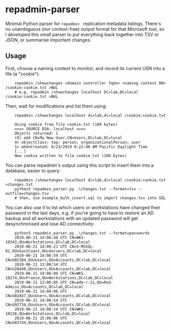 # repadmin-parser

Minimal Python parser for `repadmin ` replication metadata listings. There's no unambiguous (nor context-free) output format for that Microsoft tool, so I developed this small parser to put everything back together into TSV or JSON, or summarise important changes.

## Usage

First, choose a naming context to monitor, and record its current USN into a file (a "cookie"):

```
	repadmin /showchanges <domain controller fqdn> <naming context DN> /cookie:cookie.txt >NUL
	# e.g. repadmin /showchanges localhost DC=lab,DC=local /cookie:cookie.txt >NUL
```

Then, wait for modifications and list them using:

```
	repadmin /showchanges localhost dc=lab,dc=local /cookie:cookie.txt

	Using cookie from file cookie.txt (108 bytes)
	==== SOURCE DSA: localhost ====
	Objects returned: 1
	(0) add CN=My New User,CN=Users,DC=lab,DC=local
	4> objectClass: top; person; organizationalPerson; user
	1> whenCreated: 6/23/2019 8:22:48 AM Pacific Daylight Time
	[...]
	New cookie written to file cookie.txt (108 bytes)
```

You can parse repadmin's output using this script to insert them into a database, easier to query:

```
	repadmin /showchanges localhost dc=lab,dc=local /cookie:cookie.txt >changes.txt
	python3 repadmin_parser.py .\changes.txt --format=tsv --outfile=changes.tsv
	# then, use example_bulk_insert.sql to import changes.tsv into SQL
```

You can also use it to list which users or workstations have changed their password in the last days, e.g. if you're going to have to restore an AD backup and all workstations with an updated password will get desynchronised and lose AD connectivity:

```
	python3 repadmin_parser.py .\changes.txt --format=passwords
	2019-06-21 14:06:48 UTC	CN=WKS-10243,OU=Workstations,DC=lab,DC=local
	2019-06-21 14:06:21 UTC	CN=S-MSSQL-01,OU=EastCoast,OU=Servers,DC=lab,DC=local
	2019-06-21 14:06:59 UTC	CN=U02384,OU=Users,OU=Accounts,DC=lab,DC=local
	2019-06-21 13:06:54 UTC	CN=U28440,OU=Users,OU=Accounts,DC=lab,DC=local
	2019-06-21 14:06:09 UTC	CN=WKS-18274,OU=France,OU=Workstations,DC=lab,DC=local
	2019-06-21 13:06:05 UTC	CN=adm-r-21,OU=Red-Admins,OU=Accounts,DC=lab,DC=local
	2019-06-21 14:06:06 UTC	CN=U02847,OU=Users,OU=Accounts,DC=lab,DC=local
	2019-06-21 14:06:54 UTC	CN=U92734,OU=Users,OU=Accounts,DC=lab,DC=local
	2019-06-21 14:06:14 UTC	CN=WKS-10238,OU=Workstations,DC=lab,DC=local
	2019-06-21 15:06:06 UTC	CN=U83744,OU=Users,OU=Accounts,DC=lab,DC=local
```

